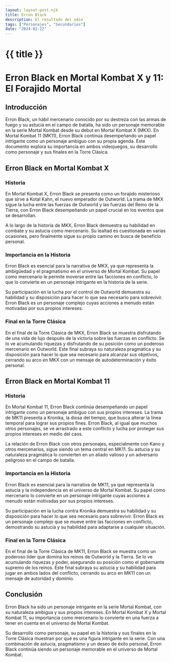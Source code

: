 ```yaml
---
layout: layout-post.njk
title: Erron Black
description: El resultado del odio
tags: ["Personajes", "Secundarios"]
date: "2024-02-22"
---
```

# {{ title }}


# Erron Black en Mortal Kombat X y 11: El Forajido Mortal

## Introducción

Erron Black, un hábil mercenario conocido por su destreza con las armas de fuego y su astucia en el campo de batalla, ha sido un personaje memorable en la serie Mortal Kombat desde su debut en Mortal Kombat X (MKX). En Mortal Kombat 11 (MK11), Erron Black continúa desempeñando un papel intrigante como un personaje ambiguo con su propia agenda. Este documento explora su importancia en ambos videojuegos, su desarrollo como personaje y sus finales en la Torre Clásica.

## Erron Black en Mortal Kombat X

### Historia

En Mortal Kombat X, Erron Black se presenta como un forajido misterioso que sirve a Kotal Kahn, el nuevo emperador de Outworld. La trama de MKX sigue la lucha entre las fuerzas de Outworld y las fuerzas del Reino de la Tierra, con Erron Black desempeñando un papel crucial en los eventos que se desarrollan.

A lo largo de la historia de MKX, Erron Black demuestra su habilidad en combate y su astucia como mercenario. Su lealtad es cuestionada en varias ocasiones, pero finalmente sigue su propio camino en busca de beneficio personal.

### Importancia en la Historia

Erron Black es esencial para la narrativa de MKX, ya que representa la ambigüedad y el pragmatismo en el universo de Mortal Kombat. Su papel como mercenario le permite moverse entre las facciones en conflicto, lo que lo convierte en un personaje intrigante en la historia de la serie.

Su participación en la lucha por el control de Outworld demuestra su habilidad y su disposición para hacer lo que sea necesario para sobrevivir. Erron Black es un personaje complejo cuyas acciones a menudo están motivadas por sus propios intereses.

### Final en la Torre Clásica

En el final de la Torre Clásica de MKX, Erron Black se muestra disfrutando de una vida de lujo después de la victoria sobre las fuerzas en conflicto. Se lo ve acumulando riquezas y disfrutando de su posición como un poderoso mercenario en Outworld. Este final subraya su naturaleza pragmática y su disposición para hacer lo que sea necesario para alcanzar sus objetivos, cerrando su arco en MKX con un mensaje de autodeterminación y éxito personal.

## Erron Black en Mortal Kombat 11

### Historia

En Mortal Kombat 11, Erron Black continúa desempeñando un papel intrigante como un personaje ambiguo con sus propios intereses. La trama de MK11 presenta a Kronika, la diosa del tiempo, que busca alterar la línea temporal para lograr sus propios fines. Erron Black, al igual que muchos otros personajes, se ve arrastrado a este conflicto y lucha por proteger sus propios intereses en medio del caos.

La relación de Erron Black con otros personajes, especialmente con Kano y otros mercenarios, sigue siendo un tema central en MK11. Su astucia y su naturaleza pragmática lo convierten en un aliado valioso y un adversario peligroso en el campo de batalla.

### Importancia en la Historia

Erron Black es esencial para la narrativa de MK11, ya que representa la astucia y la independencia en el universo de Mortal Kombat. Su papel como mercenario lo convierte en un personaje intrigante cuyas acciones a menudo están motivadas por sus propios intereses.

Su participación en la lucha contra Kronika demuestra su habilidad y su disposición para hacer lo que sea necesario para sobrevivir. Erron Black es un personaje complejo que se mueve entre las facciones en conflicto, demostrando su astucia y su habilidad para adaptarse a cualquier situación.

### Final en la Torre Clásica

En el final de la Torre Clásica de MK11, Erron Black se muestra como un poderoso líder que domina los reinos de Outworld y la Tierra. Se lo ve acumulando riquezas y poder, asegurando su posición como el gobernante supremo de los reinos. Este final subraya su astucia y su habilidad para jugar en ambos lados del conflicto, cerrando su arco en MK11 con un mensaje de autoridad y dominio.

## Conclusión

Erron Black ha sido un personaje intrigante en la serie Mortal Kombat, con su naturaleza ambigua y sus propios intereses. En Mortal Kombat X y Mortal Kombat 11, su importancia como mercenario lo convierte en una fuerza a tener en cuenta en el universo de Mortal Kombat.

Su desarrollo como personaje, su papel en la historia y sus finales en la Torre Clásica muestran por qué es una figura intrigante en la serie. Con una combinación de astucia, pragmatismo y un deseo de éxito personal, Erron Black continúa siendo un personaje memorable en el universo de Mortal Kombat.